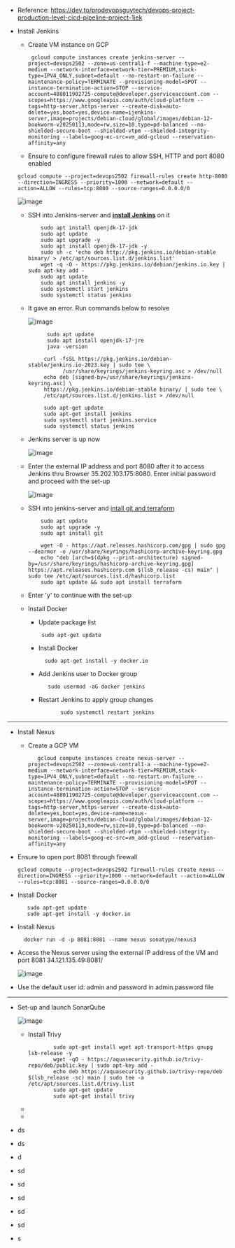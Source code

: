 - Reference: https://dev.to/prodevopsguytech/devops-project-production-level-cicd-pipeline-project-1iek

- Install Jenkins
  - Create VM instance on GCP

         gcloud compute instances create jenkins-server --project=devops2502 --zone=us-central1-f --machine-type=e2-medium --network-interface=network-tier=PREMIUM,stack-type=IPV4_ONLY,subnet=default --no-restart-on-failure --maintenance-policy=TERMINATE --provisioning-model=SPOT --instance-termination-action=STOP --service-account=488011902725-compute@developer.gserviceaccount.com --scopes=https://www.googleapis.com/auth/cloud-platform --tags=http-server,https-server --create-disk=auto-delete=yes,boot=yes,device-name=ijenkins-server,image=projects/debian-cloud/global/images/debian-12-bookworm-v20250113,mode=rw,size=10,type=pd-balanced --no-shielded-secure-boot --shielded-vtpm --shielded-integrity-monitoring --labels=goog-ec-src=vm_add-gcloud --reservation-affinity=any

  
  - Ensure to configure firewall rules to allow SSH, HTTP and port 8080 enabled

   ```
   gcloud compute --project=devops2502 firewall-rules create http-8080 --direction=INGRESS --priority=1000 --network=default --action=ALLOW --rules=tcp:8080 --source-ranges=0.0.0.0/0
   ```
    

    ![image](https://github.com/user-attachments/assets/52fbb45e-bbe4-4c2c-abb7-a61e39da24b0)

  - SSH into Jenkins-server and **[install Jenkins](https://github.com/Ajit1279/GCP_Learning/tree/main/250102_DevOpsProject/2_Jenkins_VM_Python)** on it

            sudo apt install openjdk-17-jdk
            sudo apt update
            sudo apt upgrade -y
            sudo apt install openjdk-17-jdk -y
            sudo sh -c 'echo deb http://pkg.jenkins.io/debian-stable binary/ > /etc/apt/sources.list.d/jenkins.list'
            wget -q -O - https://pkg.jenkins.io/debian/jenkins.io.key | sudo apt-key add -
            sudo apt update
            sudo apt install jenkins -y
            sudo systemctl start jenkins
            sudo systemctl status jenkins

  - It gave an error. Run commands below to resolve

    ![image](https://github.com/user-attachments/assets/112a92b6-c471-4086-bd21-07c7902d8d03)

              sudo apt update
              sudo apt install openjdk-17-jre
              java -version

             curl -fsSL https://pkg.jenkins.io/debian-stable/jenkins.io-2023.key | sudo tee \
                   /usr/share/keyrings/jenkins-keyring.asc > /dev/null
             echo deb [signed-by=/usr/share/keyrings/jenkins-keyring.asc] \
             https://pkg.jenkins.io/debian-stable binary/ | sudo tee \
             /etc/apt/sources.list.d/jenkins.list > /dev/null

             sudo apt-get update
             sudo apt-get install jenkins
             sudo systemctl start jenkins.service
             sudo systemctl status jenkins

  - Jenkins server is up now

    ![image](https://github.com/user-attachments/assets/77d8e1dc-3a11-4402-be8d-2e4fee94c5ae)

  - Enter the external IP address and port 8080 after it to access Jenkins thru Browser  35.202.103.175:8080. Enter initial password and proceed with the set-up

     ![image](https://github.com/user-attachments/assets/57194f64-136e-4473-b757-047fc4fc4dad)

  - SSH into jenkins-server and [intall git and terraform](https://github.com/Ajit1279/GCP_Learning/tree/main/250102_DevOpsProject/1_Jenkins_on_GCPVM)

            sudo apt update
            sudo apt upgrade -y
            sudo apt install git

            wget -O - https://apt.releases.hashicorp.com/gpg | sudo gpg --dearmor -o /usr/share/keyrings/hashicorp-archive-keyring.gpg
            echo "deb [arch=$(dpkg --print-architecture) signed-by=/usr/share/keyrings/hashicorp-archive-keyring.gpg] https://apt.releases.hashicorp.com $(lsb_release -cs) main" | sudo tee /etc/apt/sources.list.d/hashicorp.list
            sudo apt update && sudo apt install terraform

  - Enter 'y' to continue with the set-up 

  - Install Docker
    - Update package list

           sudo apt-get update

    - Install Docker

            sudo apt-get install -y docker.io

    - Add Jenkins user to Docker group

             sudo usermod -aG docker jenkins

    - Restart Jenkins to apply group changes

                 sudo systemctl restart jenkins 

   
--------------------------------------------------------        
- Install Nexus
  - Create a GCP VM

           gcloud compute instances create nexus-server --project=devops2502 --zone=us-central1-a --machine-type=e2-medium --network-interface=network-tier=PREMIUM,stack-type=IPV4_ONLY,subnet=default --no-restart-on-failure --maintenance-policy=TERMINATE --provisioning-model=SPOT --instance-termination-action=STOP --service-account=488011902725-compute@developer.gserviceaccount.com --scopes=https://www.googleapis.com/auth/cloud-platform --tags=http-server,https-server --create-disk=auto-delete=yes,boot=yes,device-name=nexus-server,image=projects/debian-cloud/global/images/debian-12-bookworm-v20250113,mode=rw,size=10,type=pd-balanced --no-shielded-secure-boot --shielded-vtpm --shielded-integrity-monitoring --labels=goog-ec-src=vm_add-gcloud --reservation-affinity=any

 - Ensure to open port 8081 through firewall

       gcloud compute --project=devops2502 firewall-rules create nexus --direction=INGRESS --priority=1000 --network=default --action=ALLOW --rules=tcp:8081 --source-ranges=0.0.0.0/0

 - Install Docker

          sudo apt-get update
          sudo apt-get install -y docker.io
         
 - Install Nexus

         docker run -d -p 8081:8081 --name nexus sonatype/nexus3
   
 - Access the Nexus server using the external IP address of the VM and port 8081 34.121.135.49:8081/

     ![image](https://github.com/user-attachments/assets/ca2ae6ad-9f3b-4c82-8df8-216fe3144ad4)

 - Use the default user id: admin and password in admin.password file 

----------------------------------------------------------
- Set-up and launch SonarQube

     ![image](https://github.com/user-attachments/assets/ef442132-705a-4ef8-aad5-9c17b06186c5)

        
  - Install Trivy

                sudo apt-get install wget apt-transport-https gnupg lsb-release -y
                wget -qO - https://aquasecurity.github.io/trivy-repo/deb/public.key | sudo apt-key add -
                echo deb https://aquasecurity.github.io/trivy-repo/deb $(lsb_release -sc) main | sudo tee -a /etc/apt/sources.list.d/trivy.list
                sudo apt-get update
                sudo apt-get install trivy

  - 
  - 
- ds
- ds
- d
- sd
- sd
- sd
- sd
- sd
- s
